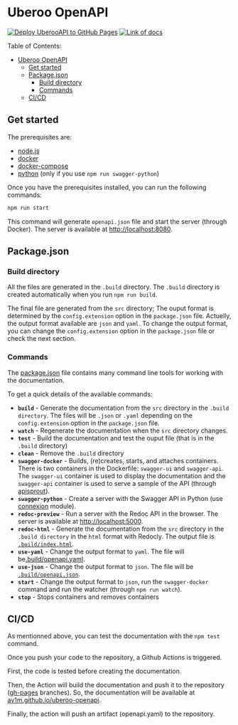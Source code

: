 # Uberoo OpenAPI

[![Deploy UberooAPI to GitHub Pages](https://github.com/av1m/uberoo-openapi/actions/workflows/gh-pages.yaml/badge.svg)](https://github.com/av1m/uberoo-openapi/actions/workflows/gh-pages.yaml)
[![Link of docs](https://img.shields.io/static/v1?label=docs&message=Redocly&color=green)](https://av1m.github.io/uberoo-openapi/)

Table of Contents:  

- [Uberoo OpenAPI](#uberoo-openapi)
  - [Get started](#get-started)
  - [Package.json](#packagejson)
    - [Build directory](#build-directory)
    - [Commands](#commands)
  - [CI/CD](#cicd)

## Get started

The prerequisites are:

- [node.js](https://nodejs.org/en/)
- [docker](https://www.docker.com/)
- [docker-compose](https://docs.docker.com/compose/install/)
- [python](https://www.python.org/) (only if you use `npm run swagger-python`)

Once you have the prerequisites installed, you can run the following commands:

```bash
npm run start
```

This command will generate `openapi.json` file and start the server (through Docker).
The server is available at [http://localhost:8080](http://localhost:8080).

## Package.json

### Build directory

All the files are generated in the `.build` directory.
The `.build` directory is created automatically when you run `npm run build`.

The final file are generated from the `src` directory; The ouput format is determined by the `config.extension` option in the `package.json` file.
Actuelly, the output format available are `json` and `yaml`.
To change the output format, you can change the `config.extension` option in the `package.json` file or check the next section.

### Commands

The [package.json](package.json) file contains many command line tools for working with the documentation.

To get a quick details of the available commands:

- **`build`** - Generate the documentation from the `src` directory in the `.build directory`. The files will be `.json` or `.yaml` depending on the `config.extension` option in the `package.json` file.
- **`watch`** - Regenerate the documentation when the `src` directory changes.
- **`test`** - Build the documentation and test the ouput file (that is in the `.build` directory)
- **`clean`** - Remove the `.build` directory
- **`swagger-docker`**  - Builds, (re)creates, starts, and attaches containers. There is two containers in the Dockerfile: `swagger-ui` and `swagger-api`. The `swagger-ui` container is used to display the documentation and the `swagger-api` container is used to serve a sample of the API (through [apisprout](https://hub.docker.com/r/danielgtaylor/apisprout)).
- **`swagger-python`**  - Create a server with the Swagger API in Python (use [connexion](https://pypi.org/project/connexion/) module).
- **`redoc-preview`**  - Run a server with the Redoc API in the browser. The server is available at [http://localhost:5000](http://localhost:5000).
- **`redoc-html`**  - Generate the documentation from the `src` directory in the `.build directory` in the `html` format with Redocly. The output file is [`.build/index.html`](.build/index.html).
- **`use-yaml`**  - Change the output format to `yaml`. The file will be[.build/openapi.yaml](.build/openapi.yaml).
- **`use-json`**  - Change the output format to `json`. The file will be [`.build/openapi.json`](.build/openapi.json).
- **`start`** - Change the output format to `json`, run the `swagger-docker` command and run the watcher (through `npm run watch`).
- **`stop`** - Stops containers and removes containers

## CI/CD

As mentionned above, you can test the documentation with the `npm test` command.

Once you push your code to the repository, a Github Actions is triggered.

First, the code is tested before creating the documentation.

Then, the Action will build the documentation and push it to the repository ([gh-pages](https://github.com/av1m/uberoo-openapi/tree/gh-pages) branches).
So, the documentation will be available at [av1m.github.io/uberoo-openapi](https://av1m.github.io/uberoo-openapi/).

Finally, the action will push an artifact (openapi.yaml) to the repository.
